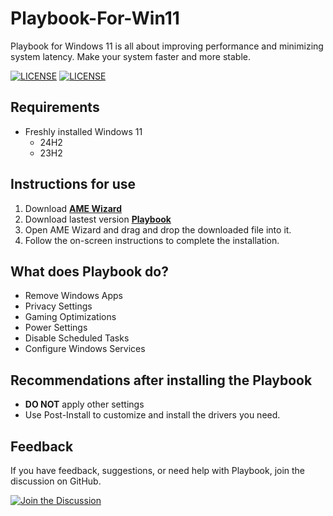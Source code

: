 # Playbook-For-Win11
Playbook for Windows 11 is all about improving performance and minimizing system latency. Make your system faster and more stable.

[![LICENSE](https://img.shields.io/github/license/synoxvf/Playbook-For-Win11?style=for-the-badge&logo=github&color=blue)]()
[![LICENSE](https://img.shields.io/github/release/synoxvf/Playbook-For-Win11?style=for-the-badge&logo=github&color=blue)]()

## Requirements
- Freshly installed Windows 11
  - 24H2
  - 23H2
## Instructions for use
1. Download **[AME Wizard](https://ameliorated.io/)**
2. Download lastest version **[Playbook]()**
3. Open AME Wizard and drag and drop the downloaded file into it.
4. Follow the on-screen instructions to complete the installation.
## What does Playbook do?
- Remove Windows Apps
- Privacy Settings
- Gaming Optimizations
- Power Settings
- Disable Scheduled Tasks
- Configure Windows Services
## Recommendations after installing the Playbook
- **DO NOT** apply other settings
- Use Post-Install to customize and install the drivers you need.
## Feedback
If you have feedback, suggestions, or need help with Playbook, join the discussion on GitHub.

[![Join the Discussion](https://img.shields.io/badge/JOIN-THE_DISSCUSION-blue?style=for-the-badge&logo=github&logoColor=white)]()
